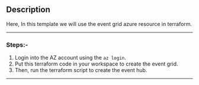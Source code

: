 ## Description
Here, In this template we will use the event grid azure resource in terraform.

---

### Steps:-
1. Login into the AZ account using the `az login`.
2. Put this terraform code in your workspace to create the event grid.
3. Then, run the terraform script to create the event hub.

---